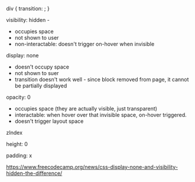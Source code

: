 div {
  transition: <property> <duration> <timing-function> <delay>;
}

visibility: hidden - 
- occupies space
- not shown to user
- non-interactable: doesn't trigger on-hover when invisible 

display: none
- doesn't occupy space
- not shown to suer
- transition doesn't work well - since block removed from page, it cannot be partially displayed


opacity: 0
- occupies space (they are actually visible, just transparent)
- interactable: when hover over that invisible space, on-hover triggered. 
- doesn't trigger layout space

zIndex

height: 0

padding: x

https://www.freecodecamp.org/news/css-display-none-and-visibility-hidden-the-difference/
